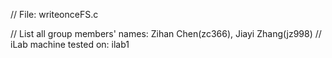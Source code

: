 // File:	writeonceFS.c

// List all group members' names:	Zihan Chen(zc366), Jiayi Zhang(jz998)
// iLab machine tested on: ilab1